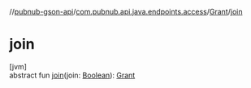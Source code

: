 //[pubnub-gson-api](../../../index.md)/[com.pubnub.api.java.endpoints.access](../index.md)/[Grant](index.md)/[join](join.md)

# join

[jvm]\
abstract fun [join](join.md)(join: [Boolean](https://kotlinlang.org/api/latest/jvm/stdlib/kotlin-stdlib/kotlin/-boolean/index.html)): [Grant](index.md)
